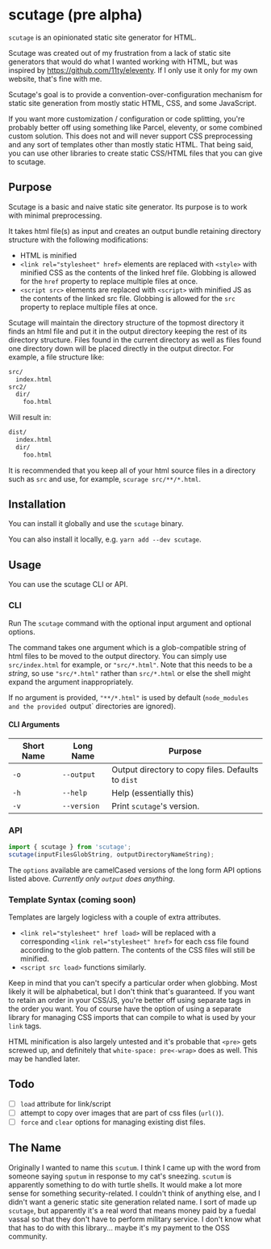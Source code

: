 # scutage (pre alpha)
`scutage` is an opinionated static site generator for HTML.

Scutage was created out of my frustration from a lack of static site generators
that would do what I wanted working with HTML, but was inspired by
https://github.com/11ty/eleventy. If I only use it only for my own website,
that's fine with me.

Scutage's goal is to provide a convention-over-configuration mechanism for
static site generation from mostly static HTML, CSS, and some JavaScript.

If you want more customization / configuration or code splitting, you're
probably better off using something like Parcel, eleventy, or some combined
custom solution. This does not and will never support CSS preprocessing and any
sort of templates other than mostly static HTML. That being said, you can
use other libraries to create static CSS/HTML files that you can give to
scutage.

## Purpose
Scutage is a basic and naive static site generator. Its purpose is to work with
minimal preprocessing.

It takes html file(s) as input and creates an output bundle retaining directory
structure with the following modifications:
* HTML is minified
* `<link rel="stylesheet" href>` elements are replaced with `<style>` with
minified CSS as the contents of the linked href file. Globbing is allowed for
the `href` property to replace multiple files at once.
* `<script src>` elements are replaced with `<script>` with
minified JS as the contents of the linked src file. Globbing is allowed for
the `src` property to replace multiple files at once.

Scutage will maintain the directory structure of the topmost directory it
finds an html file and put it in the output directory keeping the rest of its
directory structure. Files found in the current directory as well as files
found one directory down will be placed directly in the output director.
For example, a file structure like:

```sh
src/
  index.html
src2/
  dir/
    foo.html
```

Will result in:

```sh
dist/
  index.html
  dir/
    foo.html
```

It is recommended that you keep all of your html source files in a directory
such as `src` and use, for example, `scurage src/**/*.html`.

## Installation
You can install it globally and use the `scutage` binary.

You can also install it locally, e.g. `yarn add --dev scutage`.

## Usage
You can use the scutage CLI or API.

### CLI
Run The `scutage` command with the optional input argument and optional options.

The command takes one argument which is a glob-compatible string of html files
to be moved to the output directory. You can simply use `src/index.html` for
example, or `"src/*.html"`. Note that this needs to be a _string_, so use
`"src/*.html"` rather than `src/*.html` or else the shell might expand the
argument inappropriately.

If no argument is provided, `"**/*.html"` is used by default (`node_modules and
the provided `output` directories are ignored).

#### CLI Arguments

| Short Name | Long Name | Purpose |
| ---------- | --------- | ------- |
| `-o`       | `--output` | Output directory to copy files. Defaults to `dist` |
| `-h`       | `--help`  | Help (essentially this) |
| `-v`       | `--version` | Print `scutage`'s version. |

### API
```ts
import { scutage } from 'scutage';
scutage(inputFilesGlobString, outputDirectoryNameString);
```

The `options` available are camelCased versions of the long form API options
listed above. _Currently only `output` does anything_.

### Template Syntax (coming soon)
Templates are largely logicless with a couple of extra attributes.

* `<link rel="stylesheet" href load>` will be replaced with a corresponding
`<link rel="stylesheet" href>` for each css file found according to the glob
pattern. The contents of the CSS files will still be minified.
* `<script src load>` functions similarly.

Keep in mind that you can't specify a particular order when globbing. Most
likely it will be alphabetical, but I don't think that's guaranteed. If you want
to retain an order in your CSS/JS, you're better off using separate tags in
the order you want. You of course have the option of using a separate library
for managing CSS imports that can compile to what is used by your `link` tags.

HTML minification is also largely untested and it's probable that `<pre>` gets
screwed up, and definitely that `white-space: pre<-wrap>` does as well. This may
be handled later.

## Todo
* [ ] `load` attribute for link/script
* [ ] attempt to copy over images that are part of css files (`url()`).
* [ ] `force` and `clear` options for managing existing dist files.

## The Name
Originally I wanted to name this `scutum`. I think I came up with the word from
someone saying `sputum` in response to my cat's sneezing. `scutum` is apparently
something to do with turtle shells. It would make a lot more sense for something
security-related. I couldn't think of anything else, and I didn't want a generic
static site generation related name. I sort of made up `scutage`, but apparently
it's a real word that means money paid by a fuedal vassal so that they don't
have to perform military service. I don't know what that has to do with this
library... maybe it's my payment to the OSS community.
